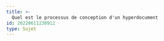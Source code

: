 ```yaml
---
title: >-
  Quel est le processus de conception d'un hyperdocument
id: 20220611230912
type: Sujet
---
```


